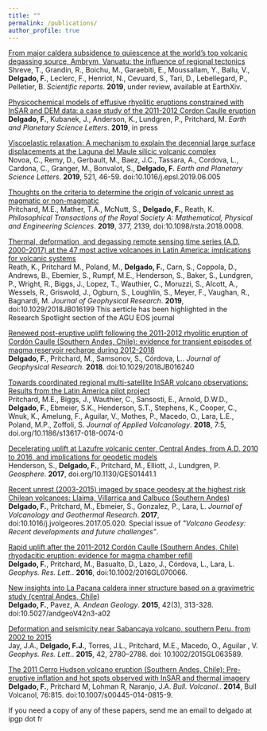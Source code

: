 ```yaml
---
title: ""
permalink: /publications/
author_profile: true
---
```


[From major caldera subsidence to quiescence at the world’s top volcanic degassing source, Ambrym, Vanuatu: the influence of regional tectonics](https://eartharxiv.org/c8d5v/)<br>
Shreve, T., Grandin, R., Boichu, M., Garaebiti, E., Moussallam, Y., Ballu, V., **Delgado, F.**, Leclerc, F., Henriot, N., Cevuard, S., Tari, D., Lebellegard, P., Pelletier, B. <i>Scientific reports</i>. **2019**, under review, available at EarthXiv.

[Physicochemical models of effusive rhyolitic eruptions constrained with InSAR and DEM data: a case study of the 2011-2012 Cordon Caulle eruption](https://www.sciencedirect.com/journal/earth-and-planetary-science-letters)<br>
**Delgado, F.**, Kubanek, J., Anderson, K., Lundgren, P., Pritchard, M. <i>Earth and Planetary Science Letters</i>. **2019**, in press

[Viscoelastic relaxation: A mechanism to explain the decennial large surface displacements at the Laguna del Maule silicic volcanic complex](https://www.sciencedirect.com/science/article/pii/S0012821X19303383)<br>
Novoa, C., Remy, D., Gerbault, M., Baez, J.C., Tassara, A., Cordova, L., Cardona, C., Granger, M., Bonvalot, S., **Delgado, F.**  <i>Earth and Planetary Science Letters</i>. **2019**, 521, 46-59. doi:10.1016/j.epsl.2019.06.005

[Thoughts on the criteria to determine the origin of volcanic unrest as magmatic or non-magmatic](https://royalsocietypublishing.org/doi/10.1098/rsta.2018.0008)<br>
Pritchard, M.E., Mather, T.A., McNutt, S., **Delgado, F.**, Reath, K. <i>Philosophical Transactions of the Royal Society A: Mathematical, Physical and Engineering Sciences</i>. **2019**, 377, 2139, doi:10.1098/rsta.2018.0008.


[Thermal, deformation, and degassing remote sensing time series (A.D. 2000-2017) at the 47 most active volcanoes in Latin America: implications for volcanic systems](https://agupubs.onlinelibrary.wiley.com/doi/full/10.1029/2018JB016199)<br>
Reath, K., Pritchard  M., Poland, M., **Delgado, F.**, Carn, S., Coppola, D., Andrews, B., Ebemier, S., Rumpf, M.E., Henderson, S., Baker, S., Lundgren, P., Wright, R., Biggs, J., Lopez, T., Wauthier, C.,  Moruzzi, S., Alcott, A., Wessels, R., Griswold, J., Ogburn, S., Loughlin, S., Meyer, F., Vaughan, R., Bagnardi, M. <i>Journal of Geophysical Research</i>. **2019**, doi:10.1029/2018JB016199
This aerticle has been highlighted in the Research Spotlight section of the AGU EOS journal 

[Renewed post-eruptive uplift following the 2011-2012 rhyolitic eruption of Cordón Caulle (Southern Andes, Chile): evidence for transient episodes of magma reservoir recharge during 2012-2018](https://agupubs.onlinelibrary.wiley.com/doi/abs/10.1029/2018JB016240)<br>
**Delgado, F.**, Pritchard, M., Samsonov, S., Córdova, L.. <i>Journal of Geophysical Research</i>. **2018**. doi:10.1029/2018JB016240

[Towards coordinated regional multi-satellite InSAR volcano observations: Results from the Latin America pilot project](https://appliedvolc.springeropen.com/articles/10.1186/s13617-018-0074-0)<br>
Pritchard, M.E., Biggs, J., Wauthier, C., Sansosti, E., Arnold, D.W.D., **Delgado, F.**, Ebmeier, S.K., Henderson, S.T., Stephens, K., Cooper, C., Wnuk, K., Amelung, F., Aguilar, V., Mothes, P., Macedo, O., Lara, L.E., Poland, M.P., Zoffoli, S. <i>Journal of Applied Volcanology</i>. **2018**, 7:5, doi.org/10.1186/s13617-018-0074-0

[Decelerating uplift at Lazufre volcanic center, Central Andes, from A.D. 2010 to 2016, and implications for geodetic models](https://pubs.geoscienceworld.org/gsa/geosphere/article/13/5/1489/353561/decelerating-uplift-at-lazufre-volcanic-center)<br>
Henderson, S., **Delgado, F.**, Pritchard, M., Elliott, J., Lundgren, P. <i>Geosphere</i>. **2017**, doi.org/10.1130/GES01441.1

[Recent unrest (2003-2015) imaged by space geodesy at the highest risk Chilean volcanoes:  Llaima, Villarrica and Calbuco (Southern Andes)](https://www.sciencedirect.com/science/article/pii/S0377027317303086)<br>
**Delgado, F.**, Pritchard, M.,  Ebmeier, S., Gonzalez, P., Lara, L. <i>Journal of Volcanology and Geothermal Research</i>. **2017**, doi:10.1016/j.jvolgeores.2017.05.020. Special issue of <i>"Volcano Geodesy: Recent developments and future challenges"</i>.

[Rapid uplift after the 2011-2012 Cordón Caulle (Southern Andes, Chile) rhyodacitic eruption: evidence for magma chamber refill](https://agupubs.onlinelibrary.wiley.com/doi/abs/10.1002/2016GL070066)<br>
**Delgado, F.**, Pritchard, M., Basualto, D., Lazo, J., Córdova, L., Lara, L. <i>Geophys. Res. Lett.</i>. **2016**, doi:10.1002/2016GL070066.

[New insights into La Pacana caldera inner structure based on a gravimetric study (central Andes, Chile)](http://www.andeangeology.cl/index.php/revista1/article/view/V42n3-a02/html)<br>
**Delgado, F.**, Pavez, A. <i>Andean Geology</i>. **2015**, 42(3), 313-328. doi:10.5027/andgeoV42n3-a02

[Deformation and seismicity near Sabancaya volcano, southern Peru, from 2002 to 2015](http://onlinelibrary.wiley.com/doi/10.1002/2015GL063589/full)<br>
Jay, J.A., **Delgado, F.J.**, Torres,  J.L., Pritchard, M.E.,  Macedo,  O., Aguilar , V. <i>Geophys. Res. Lett.</i>. **2015**, 42, 2780–2788. doi: 10.1002/2015GL063589.

[The 2011 Cerro Hudson volcano eruption (Southern Andes, Chile):  Pre-eruptive inflation and hot spots observed with InSAR and thermal imagery](https://link.springer.com/article/10.1007/s00445-014-0815-9)<br>
**Delgado, F.**, Pritchard  M, Lohman  R, Naranjo,  J.A. <i>Bull. Volcanol.</i>. **2014**, Bull Volcanol, 76:815. doi:10.1007/s00445-014-0815-9.


If you need a copy of any of these papers, send me an email to delgado at ipgp dot fr
